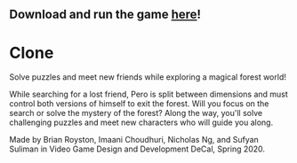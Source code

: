 ## Download and run the game [here](https://itch.io/queue/c/850031/gdd-spring-2020-showcase?game_id=586504)!

# Clone

Solve puzzles and meet new friends while exploring a magical forest world!

While searching for a lost friend, Pero is split between dimensions and must control both versions of himself to exit the forest. Will you focus on the search or solve the mystery of the forest?  Along the way, you'll solve challenging puzzles and meet new characters who will guide you along. 

Made by Brian Royston, Imaani Choudhuri, Nicholas Ng, and Sufyan Suliman in Video Game Design and Development DeCal, Spring 2020.
